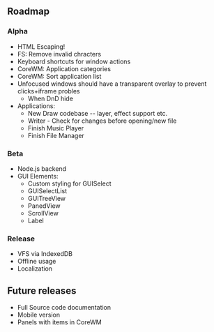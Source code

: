 
## Roadmap

### Alpha

* HTML Escaping!
* FS: Remove invalid chracters
* Keyboard shortcuts for window actions
* CoreWM: Application categories
* CoreWM: Sort application list
* Unfocused windows should have a transparent overlay to prevent clicks+iframe probles
  * When DnD hide
* Applications:
  * New Draw codebase -- layer, effect support etc.
  * Writer - Check for changes before opening/new file
  * Finish Music Player
  * Finish File Manager

### Beta

* Node.js backend
* GUI Elements:
  * Custom styling for GUISelect
  * GUISelectList
  * GUITreeView
  * PanedView
  * ScrollView
  * Label

### Release

* VFS via IndexedDB
* Offline usage
* Localization

## Future releases
* Full Source code documentation
* Mobile version
* Panels with items in CoreWM
